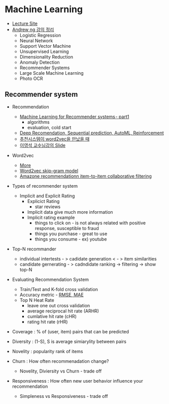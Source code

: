 # Machine Learning


* [Lecture Site](https://wikidocs.net/book/587)
* [Andrew ng 강의 정리](https://www.slideshare.net/freepsw/coursera-machine-learning-by-andrew-ng)
  * Logistic Regression
  * Neural Network
  * Support Vector Machine
  * Unsupervised Learning
  * Dimensionality Reduction
  * Anomaly Detection
  * Recommender Systems
  * Large Scale Machine Learning
  * Photo OCR

## Recommender system
* Recommendation
  * [Machine Learning for Recommender systems - part1](https://medium.com/recombee-blog/machine-learning-for-recommender-systems-part-1-algorithms-evaluation-and-cold-start-6f696683d0ed)
    * algorithms
	* evaluation, cold start
  * [Deep Recomendation, Sequential prediction, AutoML, Reinforcement](https://medium.com/recombee-blog/machine-learning-for-recommender-systems-part-2-deep-recommendation-sequence-prediction-automl-f134bc79d66b)
  * [추천시스템이 word2vec을 만났을 때](https://www.youtube.com/watch?v=iutEgQg7yws)
  * [이영석 교수님강의 Slide](https://sites.google.com/cs-cnu.org/datascience/%EC%B6%94%EC%B2%9C?authuser=0)
* Word2vec
  * [More](https://shuuki4.wordpress.com/2016/01/27/word2vec-%EA%B4%80%EB%A0%A8-%EC%9D%B4%EB%A1%A0-%EC%A0%95%EB%A6%AC/)
  * [Word2vec skip-gram model](http://mccormickml.com/2016/04/19/word2vec-tutorial-the-skip-gram-model/)
  * [Amazone recommendationn item-to-item collaborative filtering](https://www.cs.umd.edu/~samir/498/Amazon-Recommendations.pdf)

* Types of recommender system
  * Implicit and Explicit Rating
    * Explicict Rating
	  * star reviews
    * Implicit data give much more information
    * Implicit rating example
	  * things to click on - is not always related with positive response, susceptible to fraud
	  * things you purchase - great to use
	  * things you consume - ex) youtube
* Top-N recommander
  * individual intertests - > cadidate generation < - > item similarities
  * candidate gernerating - > cadndidate ranking -> filtering -> show top-N

* Evaluating Recommendation System
  * Train/Test and K-fold cross validation
  * Accuracy metric - [RMSE, MAE](https://medium.com/human-in-a-machine-world/mae-and-rmse-which-metric-is-better-e60ac3bde13d)
  * Top N Heat Rate
    * leave one out cross validation
	* average reciprocal hit rate (ARHR)
	* cumlative hit rate (cHR)
	* rating hit rate (rHR)
* Coverage : % of \(user, item\) pairs that can be predicted
* Diversity : \(1-S\), S is average simiarylity between pairs
* Novelity : popularity rank of items

* Churn : How often recommenadation change?
  * Novelity, Diviersity vs Churn - trade off
* Responsiveness : How often new user behavior influence your recommendation
  * Simpleness vs Responsiveness - trade off

